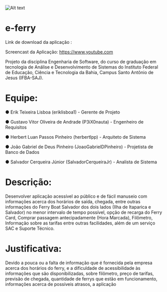 
![Alt text](<Captura de tela 2023-12-01 214509.png>)
# e-ferry

Link de download da aplicação : 

Screencast da Aplicação: https://www.youtube.com

Projeto da disciplina Engenharia de Software, do curso de graduação em tecnologia de Análise e Desenvolvimento de Sistemas do  Instituto Federal de Educação, Ciência e Tecnologia da Bahia, Campus Santo Antônio de Jesus (IFBA-SAJ).

# Equipe:
● Erik Teixeira Lisboa (eriklisboa1) - Gerente de Projeto

● Gustavo Vitor Oliveira de Andrade (P3iX0nauta) - Engenheiro de Requisitos

● Herbert Luan Passos Pinheiro (herbertlpp) - Arquiteto de Sistema

● João Gabriel de Deus Pinheiro (JoaoGabrielDPinheiro) - Projetista de Banco de Dados

● Salvador Cerqueira Júnior (SalvadorCerqueiraJr) - Analista de Sistema

# Descrição:
Desenvolver aplicação acessível ao público e de fácil manuseio com informações acerca dos horários de saída, chegada, entre outras informações do Ferry Boat Salvador dos dois lados (Ilha de Itaparica e Salvador) no menor intervalo de tempo possível, opção de recarga do Ferry Card, Comprar passagem antecipadamente (Hora Marcada), Filômetro,  Informação sobre as tarifas entre outras facilidades, além de um serviço SAC e Suporte Técnico.

# Justificativa:
Devido a pouca ou a falta de informação que é fornecida pela empresa acerca dos horários do ferry, e a dificuldade de acessibilidade às informações que são disponibilizadas, sobre filômetro, preço de tarifas, previsão de chegada, quantidade de ferrys que estão em funcionamento, informações acerca de possíveis atrasos, a aplicação
